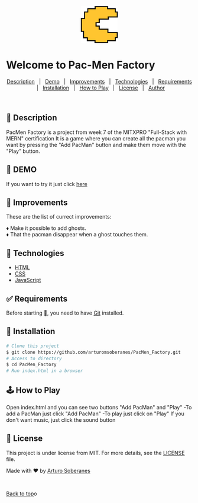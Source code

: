 <div align="center" id="top">
  <img src="./img/pacman.png"  width="100" height="100">   
</div>

# Welcome to Pac-Men Factory

<p align="center">
  <a href="#dart-description">Description</a> &#xa0; | &#xa0; 
  <a href="#dart-demo">Demo</a> &#xa0; | &#xa0;
  <a href="#memo-improvements">Improvements</a> &#xa0; | &#xa0;
  <a href="#art-technologies">Technologies</a> &#xa0; | &#xa0;
  <a href="#white_check_mark-requirements">Requirements</a> &#xa0; | &#xa0;
  <a href="#toolbox-installation">Installation</a> &#xa0; | &#xa0;
  <a href="#joystickhow-to-play">How to Play</a> &#xa0; | &#xa0;
  <a href="#briefcase-license">License</a> &#xa0; | &#xa0;
  <a href="https://github.com/arturomsoberanes" target="_blank">Author</a>
</p>

<br>


## :dart: Description ##

PacMen Factory is a project from week 7 of the MITXPRO "Full-Stack with MERN" certification
It is a game where you can create all the pacman you want by pressing the "Add PacMan" button and make them move with the "Play" button.

## :dart: DEMO ##

If you want to try it just click [here](https://arturomsoberanes.github.io/PacMen_Factory)

## :memo: Improvements ##

These are the list of currect improvements:

:diamonds: Make it possible to add ghosts.	
:diamonds: That the pacman disappear when a ghost touches them.

## :art: Technologies ##

- [HTML](https://www.w3schools.com/html/)
- [CSS](https://www.w3schools.com/css/)
- [JavaScript](https://www.w3schools.com/js/)

## :white_check_mark: Requirements ##

Before starting :checkered_flag:, you need to have [Git](https://git-scm.com) installed.

## :toolbox: Installation ##

```bash
# Clone this project
$ git clone https://github.com/arturomsoberanes/PacMen_Factory.git
# Access to directory
$ cd PacMen_Factory
# Run index.html in a browser

```

## :joystick:	How to Play ##

Open index.html and you can see two buttons "Add PacMan" and "Play"
-To add a PacMan just click "Add PacMan"
-To play just click on "Play"
If you don't want music, just click the sound button


## :briefcase:	 License ##

This project is under license from MIT. For more details, see the [LICENSE](LICENSE) file.


Made with :heart: by <a href="https://github.com/arturomsoberanes" target="_blank">Arturo Soberanes</a>

&#xa0;

<a href="#top">Back to top</a>o
